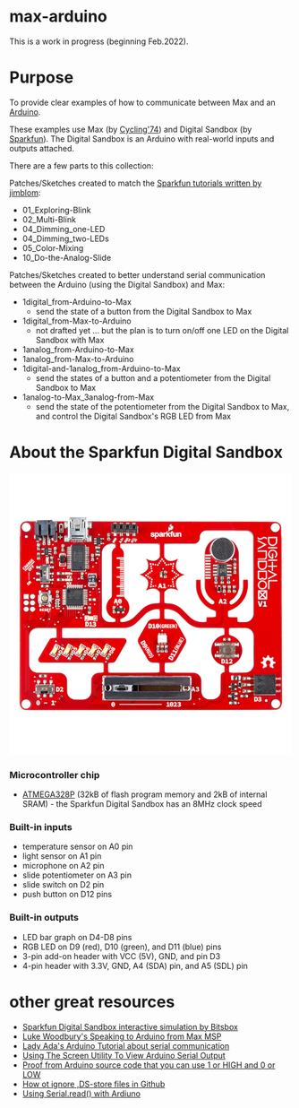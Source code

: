 # max-arduino

This is a work in progress (beginning Feb.2022).

# Purpose

To provide clear examples of how to communicate between Max and an [Arduino](https://www.arduino.cc).

These examples use Max (by [Cycling'74](https://cycling74.com)) and Digital Sandbox (by [Sparkfun](https://www.sparkfun.com/products/12651)). The Digital Sandbox is an Arduino with real-world inputs and outputs attached.

There are a few parts to this collection:

Patches/Sketches created to match the [Sparkfun tutorials written by jimblom](https://learn.sparkfun.com/tutorials/digital-sandbox-arduino-companion):
- 01_Exploring-Blink
- 02_Multi-Blink
- 04_Dimming_one-LED
- 04_Dimming_two-LEDs
- 05_Color-Mixing
- 10_Do-the-Analog-Slide

Patches/Sketches created to better understand serial communication between the Arduino (using the Digital Sandbox) and Max:
- 1digital_from-Arduino-to-Max
  - send the state of a button from the Digital Sandbox to Max
- 1digital_from-Max-to-Arduino
  - not drafted yet ... but the plan is to turn on/off one LED on the Digital Sandbox with Max
- 1analog_from-Arduino-to-Max
- 1analog_from-Max-to-Arduino
- 1digital-and-1analog_from-Arduino-to-Max
  - send the states of a button and a potentiometer from the Digital Sandbox to Max
- 1analog-to-Max_3analog-from-Max
  - send the state of the potentiometer from the Digital Sandbox to Max, and control the Digital Sandbox's RGB LED from Max

# About the Sparkfun Digital Sandbox

![photo of the Sparkfun Digital Sandbox](/media/Digital_Sandbox.jpeg)

### Microcontroller chip
- [ATMEGA328P](https://www.microchip.com/en-us/product/ATmega328P) (32kB of flash program memory and 2kB of internal SRAM) - the Sparkfun Digital Sandbox has an 8MHz clock speed

### Built-in inputs
- temperature sensor on A0 pin
- light sensor on A1 pin
- microphone on A2 pin
- slide potentiometer on A3 pin
- slide switch on D2 pin
- push button on D12 pins

### Built-in outputs
- LED bar graph on D4-D8 pins
- RGB LED on D9 (red), D10 (green), and D11 (blue) pins
- 3-pin add-on header with VCC (5V), GND, and pin D3
- 4-pin header with 3.3V, GND, A4 (SDA) pin, and A5 (SDL) pin

# other great resources
- [Sparkfun Digital Sandbox interactive simulation by Bitsbox](http://sparkfun.codepops.com/)
- [Luke Woodbury's Speaking to Arduino from Max MSP](https://www.dotlib.org/arduino-workshop-9)
- [Lady Ada's Arduino Tutorial about serial communication](http://www.ladyada.net/learn/arduino/lesson4.html)
- [Using The Screen Utility To View Arduino Serial Output](https://www.woolseyworkshop.com/2020/08/07/quick-tip-using-the-screen-utility-to-view-arduino-serial-output/)
- [Proof from Arduino source code that you can use 1 or HIGH and 0 or LOW](https://github.com/arduino/ArduinoCore-avr/blob/master/cores/arduino/Arduino.h#L40-L41)
- [How ot ignore ,DS-store files in Github](https://code.likeagirl.io/how-to-get-rid-of-ds-store-and-node-modules-in-git-repositories-d37b8a391247)
- [Using Serial.read() with Ardiuno](https://www.programmingelectronics.com/serial-read/)
